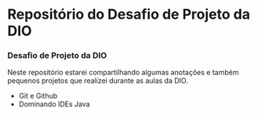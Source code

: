 # Repositório do Desafio de Projeto da DIO 

### Desafio de Projeto da DIO

Neste repositório estarei compartilhando algumas anotações e também pequenos projetos que realizei durante as aulas da DIO. 


* Git e Github
* Dominando IDEs Java 

 
